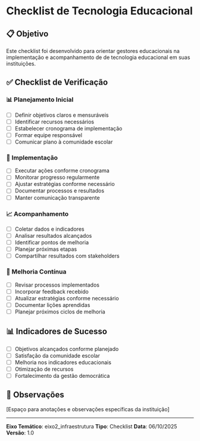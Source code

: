 # Checklist de Tecnologia Educacional

## 📋 Objetivo
Este checklist foi desenvolvido para orientar gestores educacionais na implementação e acompanhamento de de tecnologia educacional em suas instituições.

## ✅ Checklist de Verificação

### 📊 Planejamento Inicial
- [ ] Definir objetivos claros e mensuráveis
- [ ] Identificar recursos necessários
- [ ] Estabelecer cronograma de implementação
- [ ] Formar equipe responsável
- [ ] Comunicar plano à comunidade escolar

### 🎯 Implementação
- [ ] Executar ações conforme cronograma
- [ ] Monitorar progresso regularmente
- [ ] Ajustar estratégias conforme necessário
- [ ] Documentar processos e resultados
- [ ] Manter comunicação transparente

### 📈 Acompanhamento
- [ ] Coletar dados e indicadores
- [ ] Analisar resultados alcançados
- [ ] Identificar pontos de melhoria
- [ ] Planejar próximas etapas
- [ ] Compartilhar resultados com stakeholders

### 🔄 Melhoria Contínua
- [ ] Revisar processos implementados
- [ ] Incorporar feedback recebido
- [ ] Atualizar estratégias conforme necessário
- [ ] Documentar lições aprendidas
- [ ] Planejar próximos ciclos de melhoria

## 📊 Indicadores de Sucesso
- [ ] Objetivos alcançados conforme planejado
- [ ] Satisfação da comunidade escolar
- [ ] Melhoria nos indicadores educacionais
- [ ] Otimização de recursos
- [ ] Fortalecimento da gestão democrática

## 📝 Observações
[Espaço para anotações e observações específicas da instituição]

---
**Eixo Temático**: eixo2_infraestrutura
**Tipo**: Checklist
**Data**: 06/10/2025
**Versão**: 1.0
